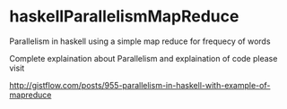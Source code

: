haskellParallelismMapReduce
===========================

Parallelism in haskell using a simple map reduce for frequecy of words

Complete explaination about Parallelism and explaination of code please visit 

http://gistflow.com/posts/955-parallelism-in-haskell-with-example-of-mapreduce

